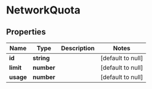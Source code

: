 # NetworkQuota

## Properties
Name | Type | Description | Notes
------------ | ------------- | ------------- | -------------
**id** | **string** |  | [default to null]
**limit** | **number** |  | [default to null]
**usage** | **number** |  | [default to null]


